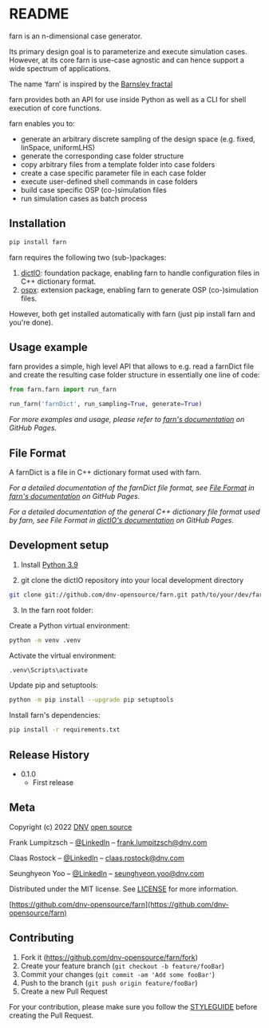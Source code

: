 # README
farn is an n-dimensional case generator.

Its primary design goal is to parameterize and execute simulation cases.
However, at its core farn is use-case agnostic and can hence support a wide spectrum of applications.

The name ‘farn’ is inspired by the [Barnsley fractal](https://en.wikipedia.org/wiki/Barnsley_fern)

farn provides both an API for use inside Python as well as a CLI for shell execution of core functions.

farn enables you to:
* generate an arbitrary discrete sampling of the design space (e.g. fixed, linSpace, uniformLHS)
* generate the corresponding case folder structure
* copy arbitrary files from a template folder into case folders
* create a case specific parameter file in each case folder
* execute user-defined shell commands in case folders
* build case specific OSP (co-)simulation files
* run simulation cases as batch process

## Installation
```sh
pip install farn
```
farn requires the following two (sub-)packages:
1. [dictIO][dictIO_docs]: foundation package, enabling farn to handle configuration files in C++ dictionary format.
2. [ospx][ospx_docs]: extension package, enabling farn to generate OSP (co-)simulation files.

However, both get installed automatically with farn (just pip install farn and you're done).

## Usage example

farn provides a simple, high level API that allows to e.g. read a farnDict file and create the resulting case folder structure in essentially one line of code:
~~~py
from farn.farn import run_farn

run_farn('farnDict', run_sampling=True, generate=True)
~~~
_For more examples and usage, please refer to [farn's documentation][farn_docs] on GitHub Pages._


## File Format
A farnDict is a file in C++ dictionary format used with farn.

_For a detailed documentation of the farnDict file format, see [File Format](fileFormat.md) in [farn's documentation][farn_docs] on GitHub Pages._

_For a detailed documentation of the general C++ dictionary file format used by farn, see File Format in [dictIO's documentation][dictIO_docs] on GitHub Pages._

## Development setup

1. Install [Python 3.9](https://www.python.org/downloads/release/python-399/)

2. git clone the dictIO repository into your local development directory

~~~sh
git clone git://github.com/dnv-opensource/farn.git path/to/your/dev/farn
~~~

3. In the farn root folder:

Create a Python virtual environment:
~~~sh
python -m venv .venv
~~~
Activate the virtual environment:
~~~sh
.venv\Scripts\activate
~~~
Update pip and setuptools:
~~~sh
python -m pip install --upgrade pip setuptools
~~~
Install farn's dependencies:
~~~sh
pip install -r requirements.txt
~~~


## Release History

* 0.1.0
    * First release

## Meta

Copyright (c) 2022 [DNV](https://www.dnv.com) [open source](https://github.com/dnv-opensource)

Frank Lumpitzsch – [@LinkedIn](https://www.linkedin.com/in/frank-lumpitzsch-23013196/) – frank.lumpitzsch@dnv.com

Claas Rostock – [@LinkedIn](https://www.linkedin.com/in/claasrostock/?locale=en_US) – claas.rostock@dnv.com

Seunghyeon Yoo – [@LinkedIn](https://www.linkedin.com/in/seunghyeon-yoo-3625173b/) – seunghyeon.yoo@dnv.com

Distributed under the MIT license. See [LICENSE](LICENSE.md) for more information.

[https://github.com/dnv-opensource/farn](https://github.com/dnv-opensource/farn)

## Contributing

1. Fork it (<https://github.com/dnv-opensource/farn/fork>)
2. Create your feature branch (`git checkout -b feature/fooBar`)
3. Commit your changes (`git commit -am 'Add some fooBar'`)
4. Push to the branch (`git push origin feature/fooBar`)
5. Create a new Pull Request

For your contribution, please make sure you follow the [STYLEGUIDE](STYLEGUIDE.md) before creating the Pull Request.

<!-- Markdown link & img dfn's -->
[dictIO_docs]: https://turbo-adventure-f218cdea.pages.github.io
[ospx_docs]: https://literate-guacamole-9daa57bc.pages.github.io
[farn_docs]: https://crispy-tribble-285142b5.pages.github.io